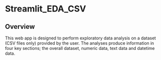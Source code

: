 # Streamlit_EDA_CSV

## Overview
This web app is designed to perform exploratory data analysis on a dataset (CSV files only) provided by the user. The analyses produce information in four key sections; the overall dataset, numeric data, text data and datetime data.
